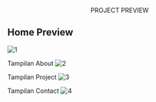 <p align="center">PROJECT PREVIEW</p>
                                          
## Home Preview
![1](https://user-images.githubusercontent.com/92833376/213973065-beec6589-b947-4eb3-8d65-ccd76480111d.png)

Tampilan About
![2](https://user-images.githubusercontent.com/92833376/213973068-3ad1decc-7e29-47f9-a15c-8269fe2159f6.png)

Tampilan Project
![3](https://user-images.githubusercontent.com/92833376/213973072-b270fa29-c4e2-4e4f-ba17-64cf34a435ea.png)

Tampilan Contact
![4](https://user-images.githubusercontent.com/92833376/213973075-e3c86a49-9026-4877-af43-4648c5607287.png)
